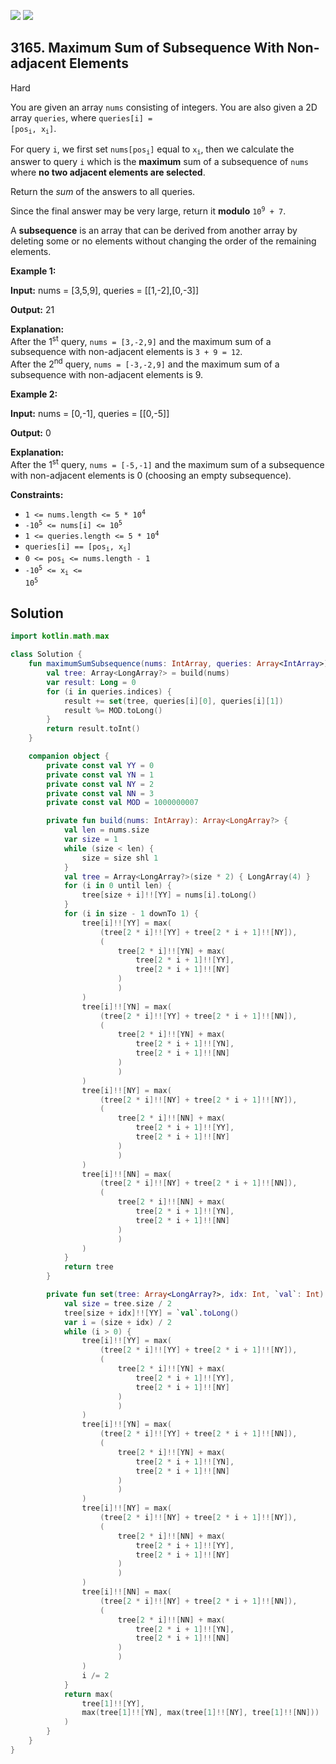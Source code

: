 [![](https://img.shields.io/github/stars/javadev/LeetCode-in-Kotlin?label=Stars&style=flat-square)](https://github.com/javadev/LeetCode-in-Kotlin)
[![](https://img.shields.io/github/forks/javadev/LeetCode-in-Kotlin?label=Fork%20me%20on%20GitHub%20&style=flat-square)](https://github.com/javadev/LeetCode-in-Kotlin/fork)

## 3165\. Maximum Sum of Subsequence With Non-adjacent Elements

Hard

You are given an array `nums` consisting of integers. You are also given a 2D array `queries`, where <code>queries[i] = [pos<sub>i</sub>, x<sub>i</sub>]</code>.

For query `i`, we first set <code>nums[pos<sub>i</sub>]</code> equal to <code>x<sub>i</sub></code>, then we calculate the answer to query `i` which is the **maximum** sum of a subsequence of `nums` where **no two adjacent elements are selected**.

Return the _sum_ of the answers to all queries.

Since the final answer may be very large, return it **modulo** <code>10<sup>9</sup> + 7</code>.

A **subsequence** is an array that can be derived from another array by deleting some or no elements without changing the order of the remaining elements.

**Example 1:**

**Input:** nums = [3,5,9], queries = \[\[1,-2],[0,-3]]

**Output:** 21

**Explanation:**   
 After the 1<sup>st</sup> query, `nums = [3,-2,9]` and the maximum sum of a subsequence with non-adjacent elements is `3 + 9 = 12`.   
 After the 2<sup>nd</sup> query, `nums = [-3,-2,9]` and the maximum sum of a subsequence with non-adjacent elements is 9.

**Example 2:**

**Input:** nums = [0,-1], queries = \[\[0,-5]]

**Output:** 0

**Explanation:**   
 After the 1<sup>st</sup> query, `nums = [-5,-1]` and the maximum sum of a subsequence with non-adjacent elements is 0 (choosing an empty subsequence).

**Constraints:**

*   <code>1 <= nums.length <= 5 * 10<sup>4</sup></code>
*   <code>-10<sup>5</sup> <= nums[i] <= 10<sup>5</sup></code>
*   <code>1 <= queries.length <= 5 * 10<sup>4</sup></code>
*   <code>queries[i] == [pos<sub>i</sub>, x<sub>i</sub>]</code>
*   <code>0 <= pos<sub>i</sub> <= nums.length - 1</code>
*   <code>-10<sup>5</sup> <= x<sub>i</sub> <= 10<sup>5</sup></code>

## Solution

```kotlin
import kotlin.math.max

class Solution {
    fun maximumSumSubsequence(nums: IntArray, queries: Array<IntArray>): Int {
        val tree: Array<LongArray?> = build(nums)
        var result: Long = 0
        for (i in queries.indices) {
            result += set(tree, queries[i][0], queries[i][1])
            result %= MOD.toLong()
        }
        return result.toInt()
    }

    companion object {
        private const val YY = 0
        private const val YN = 1
        private const val NY = 2
        private const val NN = 3
        private const val MOD = 1000000007

        private fun build(nums: IntArray): Array<LongArray?> {
            val len = nums.size
            var size = 1
            while (size < len) {
                size = size shl 1
            }
            val tree = Array<LongArray?>(size * 2) { LongArray(4) }
            for (i in 0 until len) {
                tree[size + i]!![YY] = nums[i].toLong()
            }
            for (i in size - 1 downTo 1) {
                tree[i]!![YY] = max(
                    (tree[2 * i]!![YY] + tree[2 * i + 1]!![NY]),
                    (
                        tree[2 * i]!![YN] + max(
                            tree[2 * i + 1]!![YY],
                            tree[2 * i + 1]!![NY]
                        )
                        )
                )
                tree[i]!![YN] = max(
                    (tree[2 * i]!![YY] + tree[2 * i + 1]!![NN]),
                    (
                        tree[2 * i]!![YN] + max(
                            tree[2 * i + 1]!![YN],
                            tree[2 * i + 1]!![NN]
                        )
                        )
                )
                tree[i]!![NY] = max(
                    (tree[2 * i]!![NY] + tree[2 * i + 1]!![NY]),
                    (
                        tree[2 * i]!![NN] + max(
                            tree[2 * i + 1]!![YY],
                            tree[2 * i + 1]!![NY]
                        )
                        )
                )
                tree[i]!![NN] = max(
                    (tree[2 * i]!![NY] + tree[2 * i + 1]!![NN]),
                    (
                        tree[2 * i]!![NN] + max(
                            tree[2 * i + 1]!![YN],
                            tree[2 * i + 1]!![NN]
                        )
                        )
                )
            }
            return tree
        }

        private fun set(tree: Array<LongArray?>, idx: Int, `val`: Int): Long {
            val size = tree.size / 2
            tree[size + idx]!![YY] = `val`.toLong()
            var i = (size + idx) / 2
            while (i > 0) {
                tree[i]!![YY] = max(
                    (tree[2 * i]!![YY] + tree[2 * i + 1]!![NY]),
                    (
                        tree[2 * i]!![YN] + max(
                            tree[2 * i + 1]!![YY],
                            tree[2 * i + 1]!![NY]
                        )
                        )
                )
                tree[i]!![YN] = max(
                    (tree[2 * i]!![YY] + tree[2 * i + 1]!![NN]),
                    (
                        tree[2 * i]!![YN] + max(
                            tree[2 * i + 1]!![YN],
                            tree[2 * i + 1]!![NN]
                        )
                        )
                )
                tree[i]!![NY] = max(
                    (tree[2 * i]!![NY] + tree[2 * i + 1]!![NY]),
                    (
                        tree[2 * i]!![NN] + max(
                            tree[2 * i + 1]!![YY],
                            tree[2 * i + 1]!![NY]
                        )
                        )
                )
                tree[i]!![NN] = max(
                    (tree[2 * i]!![NY] + tree[2 * i + 1]!![NN]),
                    (
                        tree[2 * i]!![NN] + max(
                            tree[2 * i + 1]!![YN],
                            tree[2 * i + 1]!![NN]
                        )
                        )
                )
                i /= 2
            }
            return max(
                tree[1]!![YY],
                max(tree[1]!![YN], max(tree[1]!![NY], tree[1]!![NN]))
            )
        }
    }
}
```